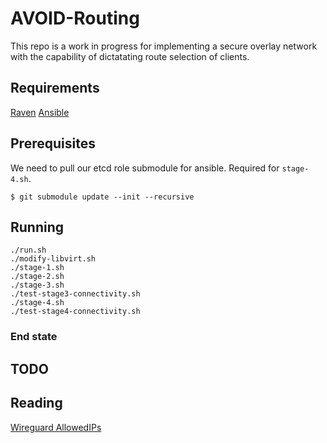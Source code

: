 # AVOID-Routing

This repo is a work in progress for implementing a secure overlay network with the capability of dictatating route selection of clients.


## Requirements

[Raven](https://pulwar.isi.edu/sabres/raven)
[Ansible](https://www.ansible.com/)

## Prerequisites

We need to pull our etcd role submodule for ansible.  Required for `stage-4.sh`.

```
$ git submodule update --init --recursive
```

## Running

```
./run.sh
./modify-libvirt.sh
./stage-1.sh
./stage-2.sh
./stage-3.sh
./test-stage3-connectivity.sh
./stage-4.sh
./test-stage4-connectivity.sh
```

### End state


## TODO

## Reading

[Wireguard AllowedIPs](https://try.popho.be/wg.html)
